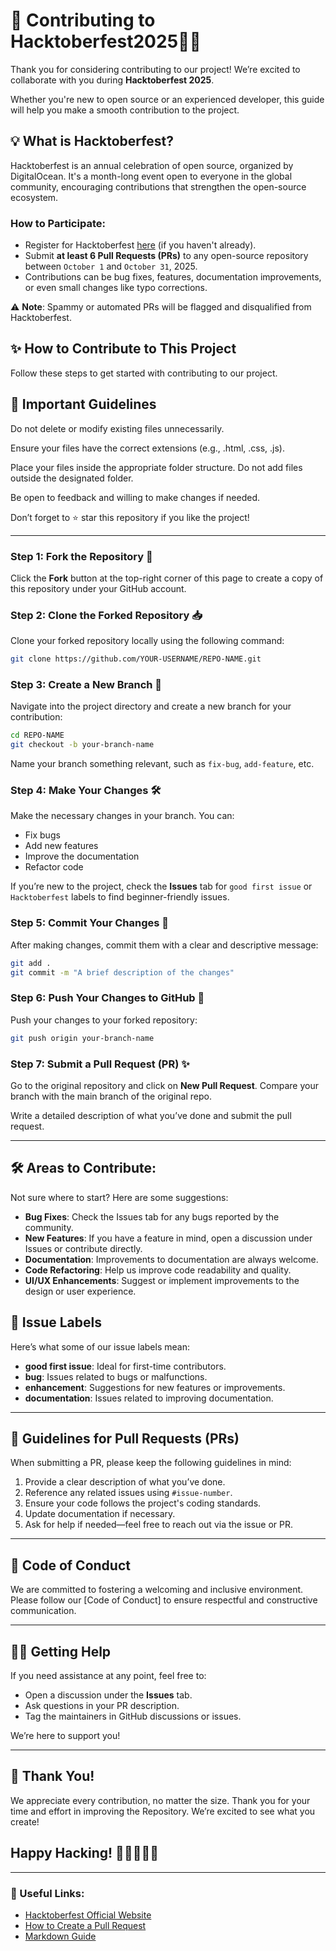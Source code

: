 
# 🌟 Contributing to Hacktoberfest2025🧑‍💻

Thank you for considering contributing to our project! We’re excited to collaborate with you during **Hacktoberfest 2025**.

Whether you're new to open source or an experienced developer, this guide will help you make a smooth contribution to the project.

## 💡 What is Hacktoberfest?

Hacktoberfest is an annual celebration of open source, organized by DigitalOcean. It's a month-long event open to everyone in the global community, encouraging contributions that strengthen the open-source ecosystem.

### How to Participate:

- Register for Hacktoberfest [here](https://hacktoberfest.com) (if you haven't already).
- Submit **at least 6 Pull Requests (PRs)** to any open-source repository between `October 1` and `October 31`, 2025.
- Contributions can be bug fixes, features, documentation improvements, or even small changes like typo corrections.

⚠️ **Note**: Spammy or automated PRs will be flagged and disqualified from Hacktoberfest.

## ✨ How to Contribute to This Project

Follow these steps to get started with contributing to our project.

## 📝 Important Guidelines

Do not delete or modify existing files unnecessarily.

Ensure your files have the correct extensions (e.g., .html, .css, .js).

Place your files inside the appropriate folder structure. Do not add files outside the designated folder.

Be open to feedback and willing to make changes if needed.

Don’t forget to ⭐ star this repository if you like the project!

--- 

### Step 1: Fork the Repository 🍴

Click the **Fork** button at the top-right corner of this page to create a copy of this repository under your GitHub account.

### Step 2: Clone the Forked Repository 📥

Clone your forked repository locally using the following command:

```bash
git clone https://github.com/YOUR-USERNAME/REPO-NAME.git
```

### Step 3: Create a New Branch 🌿

Navigate into the project directory and create a new branch for your contribution:

```bash
cd REPO-NAME
git checkout -b your-branch-name
```

Name your branch something relevant, such as `fix-bug`, `add-feature`, etc.

### Step 4: Make Your Changes 🛠️

Make the necessary changes in your branch. You can:
- Fix bugs
- Add new features
- Improve the documentation
- Refactor code

If you’re new to the project, check the **Issues** tab for `good first issue` or `Hacktoberfest` labels to find beginner-friendly issues.

### Step 5: Commit Your Changes 💾

After making changes, commit them with a clear and descriptive message:

```bash
git add .
git commit -m "A brief description of the changes"
```

### Step 6: Push Your Changes to GitHub 🚀

Push your changes to your forked repository:

```bash
git push origin your-branch-name
```

### Step 7: Submit a Pull Request (PR) ✨

Go to the original repository and click on **New Pull Request**. Compare your branch with the main branch of the original repo.

Write a detailed description of what you’ve done and submit the pull request.

---

## 🛠️ Areas to Contribute:

Not sure where to start? Here are some suggestions:

- **Bug Fixes**: Check the Issues tab for any bugs reported by the community.
- **New Features**: If you have a feature in mind, open a discussion under Issues or contribute directly.
- **Documentation**: Improvements to documentation are always welcome.
- **Code Refactoring**: Help us improve code readability and quality.
- **UI/UX Enhancements**: Suggest or implement improvements to the design or user experience.

## 🔖 Issue Labels

Here’s what some of our issue labels mean:

- **good first issue**: Ideal for first-time contributors.
- **bug**: Issues related to bugs or malfunctions.
- **enhancement**: Suggestions for new features or improvements.
- **documentation**: Issues related to improving documentation.

---

## 📝 Guidelines for Pull Requests (PRs)

When submitting a PR, please keep the following guidelines in mind:

1. Provide a clear description of what you’ve done.
2. Reference any related issues using `#issue-number`.
3. Ensure your code follows the project's coding standards.
4. Update documentation if necessary.
5. Ask for help if needed—feel free to reach out via the issue or PR.

---

## 🎨 Code of Conduct

We are committed to fostering a welcoming and inclusive environment. Please follow our [Code of Conduct] to ensure respectful and constructive communication.

---

## 👨‍💻 Getting Help

If you need assistance at any point, feel free to:
- Open a discussion under the **Issues** tab.
- Ask questions in your PR description.
- Tag the maintainers in GitHub discussions or issues.

We’re here to support you!

---

## 🤝 Thank You!

We appreciate every contribution, no matter the size. Thank you for your time and effort in improving the Repository. We’re excited to see what you create!

## Happy Hacking! 🚀👩‍💻👨‍💻

---

### 📎 Useful Links:

- [Hacktoberfest Official Website](https://hacktoberfest.com)
- [How to Create a Pull Request](https://opensource.com/article/19/7/create-pull-request-github)
- [Markdown Guide](https://www.markdownguide.org)
